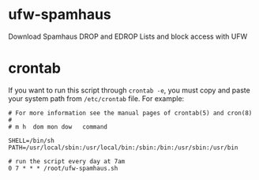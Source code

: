 # ufw-spamhaus
Download Spamhaus DROP and EDROP Lists and block access with UFW

# crontab
If you want to run this script through `crontab -e`, you must copy and paste your system path from `/etc/crontab` file. For example:

```
# For more information see the manual pages of crontab(5) and cron(8)
#
# m h  dom mon dow   command

SHELL=/bin/sh
PATH=/usr/local/sbin:/usr/local/bin:/sbin:/bin:/usr/sbin:/usr/bin

# run the script every day at 7am
0 7 * * * /root/ufw-spamhaus.sh
```
